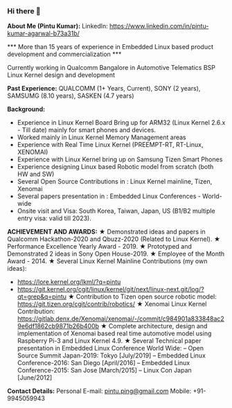 ### Hi there 👋

<!--
**pintuk/pintuk** is a ✨ _special_ ✨ repository because its `README.md` (this file) appears on your GitHub profile.

Here are some ideas to get you started:

- 🔭 I’m currently working on ...
- 🌱 I’m currently learning ...
- 👯 I’m looking to collaborate on ...
- 🤔 I’m looking for help with ...
- 💬 Ask me about ...
- 📫 How to reach me: ...
- 😄 Pronouns: ...
- ⚡ Fun fact: ...
-->

**About Me (Pintu Kumar):**
LinkedIn: https://www.linkedin.com/in/pintu-kumar-agarwal-b73a31b/

*** More than 15 years of experience in Embedded Linux based product development and commercialization ***

Currently working in Qualcomm Bangalore in Automotive Telematics BSP Linux Kernel design and development

**Past Experience:**
QUALCOMM (1+ Years, Current), SONY (2 years), SAMSUMG (8.10 years), SASKEN (4.7 years)

**Background:**
* Experience in Linux Kernel Board Bring up for ARM32 (Linux Kernel 2.6.x - Till date) mainly for smart phones and devices.
* Worked mainly in Linux Kernel Memory Management areas
* Experience with Real Time Linux Kernel (PREEMPT-RT, RT-Linux, XENOMAI)
* Experience with Linux Kernel bring up on Samsung Tizen Smart Phones
* Experience designing Linux based Robotic model from scratch (both HW and SW)
* Several Open Source Contributions in : Linux Kernel mainline, Tizen, Xenomai
* Several papers presentation in : Embedded Linux Conferences - World-wide
* Onsite visit and Visa: South Korea, Taiwan, Japan, US (B1/B2 multiple entry visa: valid till 2023).


**ACHIEVEMENT AND AWARDS:**
★ Demonstrated ideas and papers in Qualcomm Hackathon-2020 and Qbuzz-2020 (Related to Linux Kernel).
★ Performance Excellence Yearly Award - 2019.
★ Prototyped and Demonstrated 2 ideas in Sony Open House-2019.
★ Employee of the Month Award - 2014.
★ Several Linux Kernel Mainline Contributions (my own ideas):
- https://lore.kernel.org/lkml/?q=pintu
- https://git.kernel.org/cgit/linux/kernel/git/next/linux-next.git/log/?qt=grep&q=pintu
★ Contribution to Tizen open source robotic model: https://git.tizen.org/cgit/contrib/robotics/
★ Xenomai Linux Kernel Contribution: https://gitlab.denx.de/Xenomai/xenomai/-/commit/c984901a833848ac29e6df1862cb9871b26b400b
★ Complete architecture, design and implementation of Xenomai based real time automotive model using Raspberry Pi-3 and Linux Kernel 4.9.
★ Several Technical paper presentation in Embedded Linux Conference World Wide:
– Open Source Summit Japan-2019: Tokyo [July/2019]
– Embedded Linux Conference-2016: San Diego [April/2016]
– Embedded Linux Conference-2015: San Jose [March/2015]
– Linux Con Japan [June/2012]


**Contact Details:**
Personal E-mail: pintu.ping@gmail.com
Mobile: +91-9945059943
